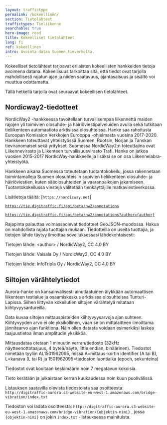 ```yaml
---
layout: traffictype
permalink: /kokeellinen/
section: Tietolähteet
traffictypes: Tieliikenne
searchable: true
hero-image: road
title: Kokeelliset tietolähteet
lang: fi
ref: kokeellinen
intro: Avointa dataa Suomen tieverkolta.
---
```


Kokeelliset tietolähteet tarjoavat erilaisten kokeellisten hankkeiden tietoja avoimena datana.
Kokeellisuus tarkoittaa sitä, että tiedot ovat tarjolla mahdollisesti rajatun ajan ja niiden saatavuus, ajantasaisuus ja sisältö voi muuttua 
odottamatta.

Tällä hetkellä tarjolla ovat seuraavat kokeellisen tietolähteet.

## Nordicway2-tiedotteet

NordicWay2 -hankkeessa tavoitellaan turvallisempaa liikennettä maiden rajojen yli toimivien olosuhde- ja häiriöviestipalveluiden avulla sekä tutkitaan tieliikenteen automaatiota arktisissa olosuhteissa. Hanke saa rahoitusta Euroopan Komission Verkkojen Eurooppa -ohjelmasta vuosina 2017-2020. Hankkeen toteuttavat yhteistyössä Suomen, Ruotsin, Norjan ja Tanskan tieviranomaiset sekä yritykset. Suomessa NordicWay2:n toteuttajina ovat Liikennevirasto ja Liikenteen turvallisuusvirasto Trafi. Hanke on jatkoa vuosien 2015-2017 NordicWay-hankkeelle ja lisäksi se on osa Liikennelabra-yhteistyötä.

Hankkeen aikana Suomessa toteutetaan tuotantokokeilu, jossa rakennetaan toimintamalleja Suomen olosuhteisiin sopivien tieliikenteen olosuhde- ja häiriöviestien, kuten sääolosuhteiden ja vaaranpaikojen jakamiseen. Tuotantokokeilussa viestejä välitetään tienkäyttäjille matkaviestiverkossa.

Lisätietoja täältä: [```https://nordicway.net```]

[```https://tie.digitraffic.fi/api/beta/nw2/annotations```](https://tie.digitraffic.fi/api/beta/nw2/annotations)

[```https://tie.digitraffic.fi/api/beta/nw2/annotations?author={author}```](https://tie.digitraffic.fi/api/beta/nw2/annotations?author={author})

Rajapinta palauttaa voimassaolevat tiedotteet GeoJSON-muodossa.  Hakua on mahdollista rajata tuottajan mukaan.  Tiedotteilla on useita tuottajia,
ja tietojen lähde täytyy ilmoittaa sovelluksessasi lähdekohtaisesti:

Tietojen lähde: \<author\> / NordicWay2, CC 4.0 BY

Tietojen lähde: Vaisala Oy / NordicWay2, CC 4.0 BY

Tietojen lähde: InfoTripla Oy / NordicWay2, CC 4.0 BY


## Siltojen värähtelytiedot

Aurora-hanke on kansainvälisesti ainutlaatuinen älykkään automaattisen liikenteen testialue ja osaamiskeskus arktisissa olosuhteissa Tunturi-Lapissa.
Siihen liittyvän kokeilutien siltojen värähtelyä mitataan kiihtyvyysantureilla.

Data kuvaa siltojen mittauspisteiden kiihtyvyysarvoja ajan suhteen. Kiihtyvyyden arvo ei ole yksiköllinen, vaan se on mittalaitteen ilmoittama jännitearvo
ajan funktiona. Näin ollen datasta voidaan esimerkiksi laskea taajuustietoa ilman amplitudin yksikköä.  

Mittausdataa otetaan 1 minuutin verran/tiedosto (32kHz näytteenottotaajuus, 4 byteä/näyte, little endian, binäärinen).
Tiedostot nimetään tyyliin AL1501962095, missä A=mittaus-kortin identifier (A tai B), L=kanava (L tai R) ja 1501962095=tiedoston luontiaika 
(epoch, sekunteina)

Tiedostot ovat kooltaan keskimäärin noin 7 megatavun kokoisia.

Tieto kerätään ja julkaistaan kerran kuukaudessa noin kuun puolivälissä.

Listauksen saatavilla olevista tiedostoista saa osoitteesta:
`http://digitraffic-aurora.s3-website-eu-west-1.amazonaws.com/bridge-vibration/index.txt`

Tiedoston voi ladata osoitteesta:
`http://digitraffic-aurora.s3-website-eu-west-1.amazonaws.com/bridge-vibration/{objektin-nimi}` , jossa `{objektin-nimi}` on jokin `index.txt` -listauksessa
 mainituista.
